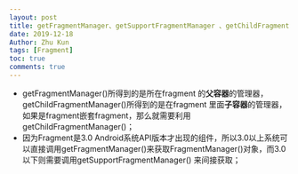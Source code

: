 ```yaml
---
layout: post
title: getFragmentManager、getSupportFragmentManager 、getChildFragmentManager之间的区别？
date: 2019-12-18
Author: Zhu Kun
tags: [Fragment]
toc: true
comments: true
---
```


- getFragmentManager()所得到的是所在fragment     的**父容器**的管理器， getChildFragmentManager()所得到的是在fragment 里面**子容器**的管理器，     如果是fragment嵌套fragment，那么就需要利用getChildFragmentManager()；
- 因为Fragment是3.0     Android系统API版本才出现的组件，所以3.0以上系统可以直接调用getFragmentManager()来获取FragmentManager()对象，而3.0以下则需要调用getSupportFragmentManager()     来间接获取；